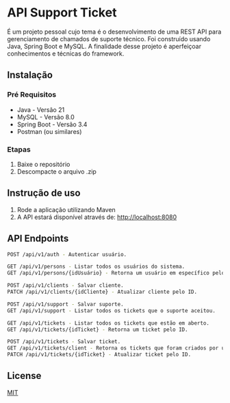 # API Support Ticket
É um projeto pessoal cujo tema é o desenvolvimento de uma REST API para gerenciamento de chamados de suporte técnico. Foi construído usando Java, Spring Boot e MySQL.
A finalidade desse projeto é aperfeiçoar conhecimentos e técnicas do framework.


## Instalação

### Pré Requisitos
- Java - Versão 21
- MySQL - Versão 8.0
- Spring Boot - Versão 3.4
- Postman (ou similares) 

### Etapas
1. Baixe o repositório 
2. Descompacte o arquivo .zip 


## Instrução de uso
1. Rode a aplicação utilizando Maven
2. A API estará disponível através de: [http://localhost:8080](http://localhost:8080)


## API Endpoints


```bash
POST /api/v1/auth - Autenticar usuário.

GET /api/v1/persons - Listar todos os usuários do sistema.
GET /api/v1/persons/{idUsuário} - Retorna um usuário em específico pelo ID.

POST /api/v1/clients - Salvar cliente.
PATCH /api/v1/clients/{idCliente} - Atualizar cliente pelo ID.

POST /api/v1/support - Salvar suporte.
GET /api/v1/support - Listar todos os tickets que o suporte aceitou.

GET /api/v1/tickets - Listar todos os tickets que estão em aberto.
GET /api/v1/tickets/{idTicket} - Retorna um ticket pelo ID.

POST /api/v1/tickets - Salvar ticket.
GET /api/v1/tickets/client - Retorna os tickets que foram criados por um cliente.
PATCH /api/v1/tickets/{idTicket} - Atualizar ticket pelo ID.

```

## License

[MIT](https://choosealicense.com/licenses/mit/)
